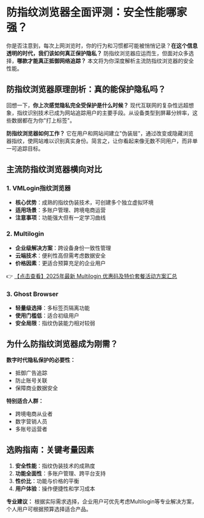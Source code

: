 # 防指纹浏览器全面评测：安全性能哪家强？

你是否注意到，每次上网浏览时，你的行为和习惯都可能被悄悄记录？**在这个信息透明的时代，我们该如何真正保护隐私？** 防指纹浏览器应运而生，但面对众多选择，**哪款才能真正抵御网络追踪？** 本文将为你深度解析主流防指纹浏览器的安全性能。

## 防指纹浏览器原理剖析：真的能保护隐私吗？

回想一下，**你上次感觉隐私完全受保护是什么时候？** 现代互联网的复杂性远超想象，指纹识别技术已成为网站追踪用户的主要手段。从设备类型到屏幕分辨率，这些数据都在为你"打上标签"。

**防指纹浏览器如何工作？** 它在用户和网站间建立"伪装层"，通过改变或隐藏浏览器指纹，使网站难以识别真实身份。简言之，让你看起来像无数不同用户，而非单一可追踪目标。

## 主流防指纹浏览器横向对比

### 1. VMLogin指纹浏览器
- **核心优势**：成熟的指纹伪装技术，可创建多个独立虚拟环境
- **适用场景**：多账户管理、跨境电商运营
- **注意事项**：功能强大但有一定学习曲线

### 2. Multilogin
- **企业级解决方案**：跨设备身份一致性管理
- **云端技术**：便利性高但需考虑数据安全
- **价格因素**：更适合预算充足的企业用户

👉 [【点击查看】2025年最新 Multilogin 优惠码及特价套餐活动方案汇总](https://bit.ly/multIlogin)

### 3. Ghost Browser
- **轻量级选择**：多标签页隔离功能
- **使用门槛低**：适合初级用户
- **安全局限**：指纹伪装能力相对较弱

## 为什么防指纹浏览器成为刚需？

**数字时代隐私保护的必要性：**
- 抵御广告追踪
- 防止账号关联
- 保障商业数据安全

**特别适合人群：**
- 跨境电商从业者
- 数字营销人员
- 多账号运营者

## 选购指南：关键考量因素

1. **安全性能**：指纹伪装技术的成熟度
2. **功能全面性**：多账户管理、跨平台支持
3. **性价比**：功能与价格的平衡
4. **用户体验**：操作便捷性和学习成本

**专业建议：** 根据实际需求选择，企业用户可优先考虑Multilogin等专业解决方案，个人用户可根据预算选择适合产品。